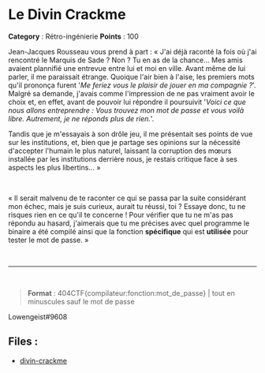 # Le Divin Crackme

**Category** : Rétro-ingénierie
**Points** : 100

Jean-Jacques Rousseau vous prend à part :
« J'ai déjà raconté la fois où j'ai rencontré le Marquis de Sade ? Non ? Tu en as de la chance... Mes amis avaient plannifié une entrevue entre lui et moi en ville. Avant même de lui parler, il me paraissait étrange. Quoique l'air bien à l'aise, les premiers mots qu'il prononça furent '_Me feriez vous le plaisir de jouer en ma compagnie ?_'. Malgré sa demande, j'avais comme l'impression de ne pas vraiment avoir le choix et, en effet, avant de pouvoir lui répondre il poursuivit '_Voici ce que nous allons entreprendre : Vous trouvez mon mot de passe et vous voilà libre. Autrement, je ne réponds plus de rien._'. 

Tandis que je m'essayais à son drôle jeu, il me présentait ses points de vue sur les institutions, et, bien que je partage ses opinions sur la nécessité d'accepter l'humain le plus naturel, laissant la corruption des mœurs installée par les institutions derrière nous, je restais critique face à ses aspects les plus libertins... »

<p class="space">&nbsp;</p>

« Il serait malvenu de te raconter ce qui se passa par la suite considérant mon échec, mais je suis curieux, aurait tu réussi, toi ? Essaye donc, tu ne risques rien en ce qu'il te concerne ! Pour vérifier que tu ne m'as pas répondu au hasard, j'aimerais que tu me précises avec quel programme le binaire a été compilé ainsi que la fonction **spécifique** qui est **utilisée** pour tester le mot de passe. »

<p class="space">&nbsp;</p>

***  
<p class="space">&nbsp;</p>

> **Format** : 404CTF{compilateur:fonction:mot_de_passe}   | tout en minuscules sauf le mot de passe

<div class="author">Lowengeist#9608</div>

## Files : 
 - [divin-crackme](./divin-crackme)


